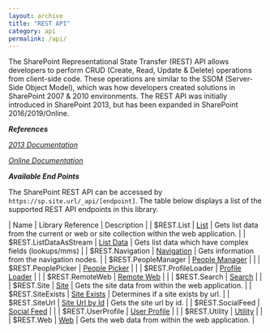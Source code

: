 ```yaml
---
layout: archive
title: "REST API"
category: api
permalink: /api/
---
```

The SharePoint Representational State Transfer (REST) API allows developers to perform CRUD (Create, Read, Update & Delete) operations from client-side code. These operations are similar to the SSOM (Server-Side Object Model), which was how developers created solutions in SharePoint 2007 & 2010 environments. The REST API was initially introduced in SharePoint 2013, but has been expanded in SharePoint 2016/2019/Online.

**_References_**

_[2013 Documentation](https://msdn.microsoft.com/en-us/library/office/jj860569.aspx)_

_[Online Documentation](https://docs.microsoft.com/en-us/sharepoint/dev/sp-add-ins/get-to-know-the-sharepoint-rest-service)_

**_Available End Points_**

The SharePoint REST API can be accessed by ```https://sp.site.url/_api/[endpoint]```. The table below displays a list of the supported REST API endpoints in this library.

| Name | Library Reference | Description |
| $REST.List | [List](list) | Gets list data from the current or web or site collection within the web application. |
| $REST.ListDataAsStream | [List Data](list-data) | Gets list data which have complex fields (lookups/mms) |
| $REST.Navigation | [Navigation](nav) | Gets information from the navigation nodes. |
| $REST.PeopleManager | [People Manager](people-manager) | |
| $REST.PeoplePicker | [People Picker](people-picker) | |
| $REST.ProfileLoader | [Profile Loader](profile-loader) | |
| $REST.RemoteWeb | [Remote Web](remote-web) | |
| $REST.Search | [Search](search) | |
| $REST.Site | [Site](site) | Gets the site data from within the web application. |
| $REST.SiteExists | [Site Exists](site-exists) | Determines if a site exists by url. |
| $REST.SiteUrl | [Site Url by Id](site-getUrlById) | Gets the site url by id. |
| $REST.SocialFeed | [Social Feed](social-feed) | |
| $REST.UserProfile | [User Profile](user-profile) | |
| $REST.Utility | [Utility](utility) | |
| $REST.Web | [Web](web) | Gets the web data from within the web application. |